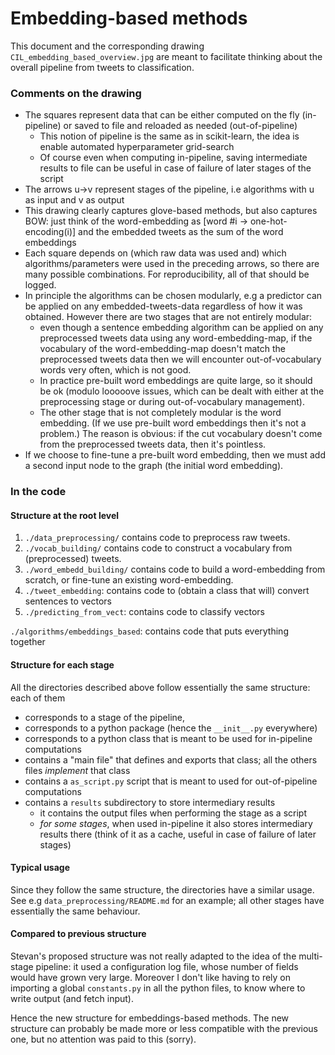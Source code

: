 Embedding-based methods
=== 

This document and the corresponding drawing `CIL_embedding_based_overview.jpg` are meant to facilitate thinking about the overall pipeline from tweets to classification.

### Comments on the drawing
- The squares represent data that can be either computed on the fly (in-pipeline) or saved to file and reloaded as needed (out-of-pipeline)
	- This notion of pipeline is the same as in scikit-learn, the idea is enable automated hyperparameter grid-search
	- Of course even when computing in-pipeline, saving intermediate results to file can be useful in case of failure of later stages of the script
- The arrows u->v represent stages of the pipeline, i.e algorithms with u as input and v as output
- This drawing clearly captures glove-based methods, but also captures BOW: just think of the word-embedding as [word #i -> one-hot-encoding(i)] and the embedded tweets as the sum of the word embeddings
- Each square depends on (which raw data was used and) which algorithms/parameters were used in the preceding arrows, so there are many possible combinations. For reproducibility, all of that should be logged.
- In principle the algorithms can be chosen modularly, e.g a predictor can be applied on any embedded-tweets-data regardless of how it was obtained. However there are two stages that are not entirely modular:
	- even though a sentence embedding algorithm can be applied on any preprocessed tweets data using any word-embedding-map, if the vocabulary of the word-embedding-map doesn't match the preprocessed tweets data then we will encounter out-of-vocabulary words very often, which is not good.
	- In practice pre-built word embeddings are quite large, so it should be ok (modulo looooove issues, which can be dealt with either at the preprocessing stage or during out-of-vocabulary management). 
	- The other stage that is not completely modular is the word embedding. (If we use pre-built word embeddings then it's not a problem.) The reason is obvious: if the cut vocabulary doesn't come from the preprocessed tweets data, then it's pointless.
- If we choose to fine-tune a pre-built word embedding, then we must add a second input node to the graph (the initial word embedding).

### In the code

#### Structure at the root level
1. `./data_preprocessing/` contains code to preprocess raw tweets. 
2. `./vocab_building/` contains code to construct a vocabulary from (preprocessed) tweets.
3. `./word_embedd_building/` contains code to build a word-embedding from scratch, or fine-tune an existing word-embedding.
4. `./tweet_embedding`: contains code to (obtain a class that will) convert sentences to vectors
5. `./predicting_from_vect`: contains code to classify vectors

`./algorithms/embeddings_based`: contains code that puts everything together

#### Structure for each stage
All the directories described above follow essentially the same structure: each of them
- corresponds to a stage of the pipeline, 
- corresponds to a python package (hence the `__init__.py` everywhere)
- corresponds to a python class that is meant to be used for in-pipeline computations
- contains a "main file" that defines and exports that class; all the others files *implement* that class
- contains a `as_script.py` script that is meant to used for out-of-pipeline computations
- contains a `results` subdirectory to store intermediary results
	- it contains the output files when performing the stage as a script
	- *for some stages*, when used in-pipeline it also stores intermediary results there (think of it as a cache, useful in case of failure of later stages)

#### Typical usage
Since they follow the same structure, the directories have a similar usage.
See e.g `data_preprocessing/README.md` for an example; all other stages have essentially the same behaviour.

#### Compared to previous structure

Stevan's proposed structure was not really adapted to the idea of the multi-stage pipeline: it used a configuration log file, whose number of fields would have grown very large. Moreover I don't like having to rely on importing a global `constants.py` in all the python files, to know where to write output (and fetch input). 

Hence the new structure for embeddings-based methods. The new structure can probably be made more or less compatible with the previous one, but no attention was paid to this (sorry).
